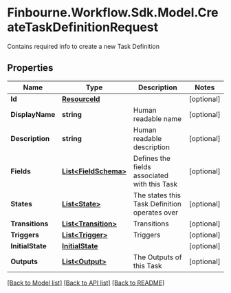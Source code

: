 # Finbourne.Workflow.Sdk.Model.CreateTaskDefinitionRequest
Contains required info to create a new Task Definition

## Properties

Name | Type | Description | Notes
------------ | ------------- | ------------- | -------------
**Id** | [**ResourceId**](ResourceId.md) |  | [optional] 
**DisplayName** | **string** | Human readable name | [optional] 
**Description** | **string** | Human readable description | [optional] 
**Fields** | [**List&lt;FieldSchema&gt;**](FieldSchema.md) | Defines the fields associated with this Task | [optional] 
**States** | [**List&lt;State&gt;**](State.md) | The states this Task Definition operates over | [optional] 
**Transitions** | [**List&lt;Transition&gt;**](Transition.md) | Transitions | [optional] 
**Triggers** | [**List&lt;Trigger&gt;**](Trigger.md) | Triggers | [optional] 
**InitialState** | [**InitialState**](InitialState.md) |  | [optional] 
**Outputs** | [**List&lt;Output&gt;**](Output.md) | The Outputs of this Task | [optional] 

[[Back to Model list]](../README.md#documentation-for-models) [[Back to API list]](../README.md#documentation-for-api-endpoints) [[Back to README]](../README.md)


